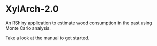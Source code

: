 # XylArch-2.0
An RShiny application to estimate wood consumption in the past using Monte Carlo analysis.

Take a look at the manual to get started.
